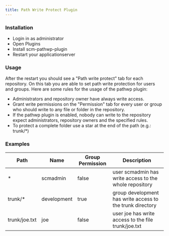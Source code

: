 ```yaml
---
title: Path Write Protect Plugin
---
```


### Installation

- Login in as administrator
- Open Plugins
- Install scm-pathwp-plugin
- Restart your applicationserver

### Usage

After the restart you should see a \"Path write protect\" tab for each
repository. On this tab you are able to set path write protection for
users and groups. Here are some rules for the usage of the pathwp
plugin:

- Administrators and repository owner have always write access.
- Grant write permissions on the \"Permission\" tab for every user or
  group who should write to any file or folder in the repository.
- If the pathwp plugin is enabled, nobody can write to the repository
  expect administrators, repository owners and the specified rules.
- To protect a complete folder use a star at the end of the path (e.g.: trunk/\*)

### Examples

| Path          | Name        | Group Permission | Description            |
| ------------- | ----------- | ---------------- | ---------------------- |
| *             | scmadmin    | false | user scmadmin has write access to the whole repository |
| trunk/\*      | development | true  | group development has write access to the trunk directory |
| trunk/joe.txt | joe         | false | user joe has write access to the file trunk/joe.txt |
